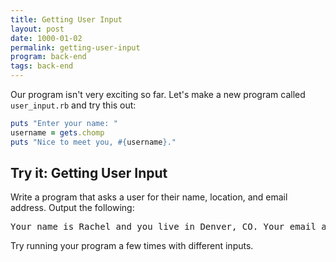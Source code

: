 ```yaml
---
title: Getting User Input
layout: post
date: 1000-01-02
permalink: getting-user-input
program: back-end
tags: back-end
---
```


Our program isn't very exciting so far. Let's make a new program called `user_input.rb` and try this out:

```ruby
puts "Enter your name: "
username = gets.chomp
puts "Nice to meet you, #{username}."
```

<div class="try-it">
<h2>Try it: Getting User Input</h2>

<p>Write a program that asks a user for their name, location, and email address. Output the following:</p>

<pre>Your name is Rachel and you live in Denver, CO. Your email address is rachel@turing.io.</pre>
Try running your program a few times with different inputs.
</div>

